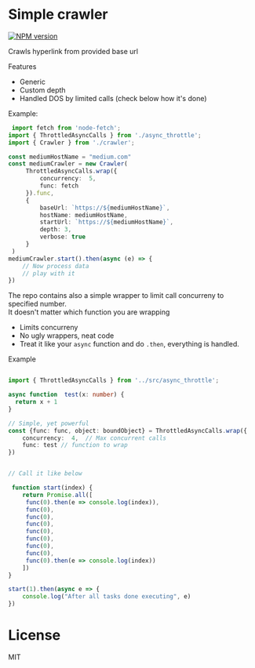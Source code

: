 # Simple crawler
<span class="badge-npmversion"><a href="https://www.npmjs.com/package/@junaid1460/crawler" title="View this project on NPM"><img src="https://img.shields.io/npm/v/@junaid1460/crawler.svg" alt="NPM version" /></a></span>

Crawls hyperlink from provided base url  

Features  
 - Generic
 - Custom depth
 - Handled DOS by limited calls (check below how it's done)

Example:
```typescript
 import fetch from 'node-fetch';
import { ThrottledAsyncCalls } from './async_throttle';
import { Crawler } from './crawler';

const mediumHostName = "medium.com"
const mediumCrawler = new Crawler(
     ThrottledAsyncCalls.wrap({
         concurrency:  5,
         func: fetch
     }).func,
     {
         baseUrl: `https://${mediumHostName}`,
         hostName: mediumHostName,
         startUrl: `https://${mediumHostName}`,
         depth: 3,
         verbose: true
     }
 )
mediumCrawler.start().then(async (e) => {
    // Now process data
    // play with it
})  
```

The repo contains also a simple wrapper to limit call concurreny to specified number.  
It doesn't matter which function you are wrapping  
  - Limits concurreny
  - No ugly wrappers, neat code
  - Treat it like your `async` function and do `.then`,  everything is handled.

Example
```typescript

import { ThrottledAsyncCalls } from '../src/async_throttle';

async function  test(x: number) {
  return x + 1
}

// Simple, yet powerful
const {func: func, object: boundObject} = ThrottledAsyncCalls.wrap({
    concurrency:  4,  // Max concurrent calls 
    func: test // function to wrap
})


// Call it like below

 function start(index) {
    return Promise.all([
     func(0).then(e => console.log(index)),
     func(0),
     func(0),
     func(0),
     func(0),
     func(0),
     func(0),
     func(0),
     func(0).then(e => console.log(index))
    ])
}

start(1).then(async e => {
    console.log("After all tasks done executing", e)
})

```

# License
MIT